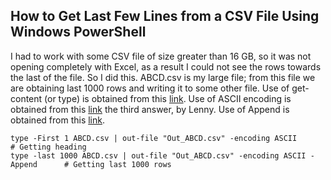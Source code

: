 ## How to Get Last Few Lines from a CSV File Using Windows PowerShell
I had to work with some CSV file of size greater than 16 GB, so it was not opening completely with Excel, as a result I could not see the rows towards the last of the file. So I did this. ABCD.csv is my large file; from this file we are obtaining last 1000 rows and writing it to some other file.
Use of get-content (or type) is obtained from this [link](https://www.csvexplorer.com/blog/open-big-csv/).
Use of ASCII encoding is obtained from this [link](https://stackoverflow.com/questions/5596982/using-powershell-to-write-a-file-in-utf-8-without-the-bom) the third answer, by Lenny.
Use of Append is obtained from this [link](https://powershell.org/2013/10/why-get-content-aint-yer-friend/).
```
type -First 1 ABCD.csv | out-file "Out_ABCD.csv" -encoding ASCII                # Getting heading
type -last 1000 ABCD.csv | out-file "Out_ABCD.csv" -encoding ASCII -Append      # Getting last 1000 rows
```
